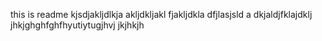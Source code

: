this is readme
kjsdjakljdlkja
akljdkljakl
fjakljdkla
dfjlasjsld
a
dkjaldjfklajdklj
jhkjghghfghfhyutiytugjhvj
jkjhkjh
